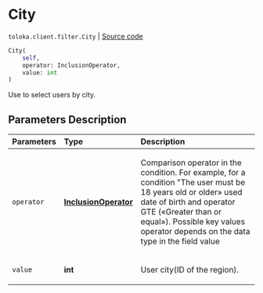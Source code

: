 # City
`toloka.client.filter.City` | [Source code](https://github.com/Toloka/toloka-kit/blob/v0.1.26/src/client/filter.py#L313)

```python
City(
    self,
    operator: InclusionOperator,
    value: int
)
```

Use to select users by city.

## Parameters Description

| Parameters | Type | Description |
| :----------| :----| :-----------|
`operator`|**[InclusionOperator](toloka.client.primitives.operators.InclusionOperator.md)**|<p>Comparison operator in the condition. For example, for a condition &quot;The user must be 18 years old or older» used date of birth and operator GTE («Greater than or equal»). Possible key values operator depends on the data type in the field value</p>
`value`|**int**|<p>User city(ID of the region).</p>
